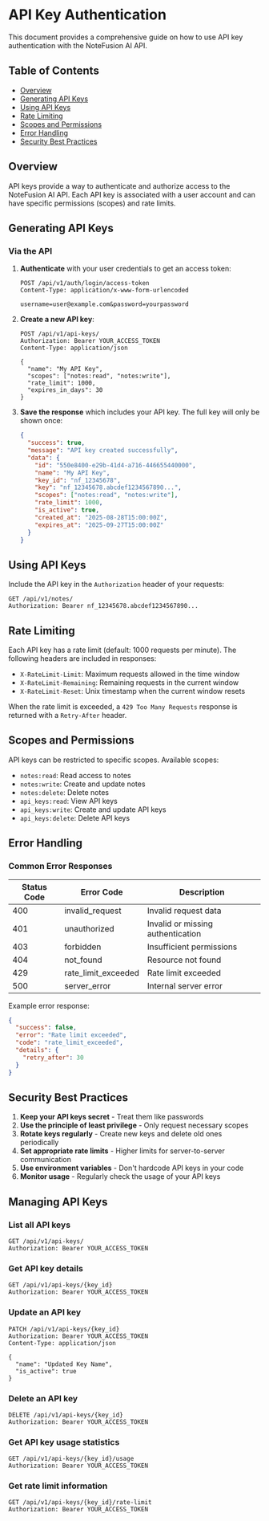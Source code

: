 # API Key Authentication

This document provides a comprehensive guide on how to use API key authentication with the NoteFusion AI API.

## Table of Contents
- [Overview](#overview)
- [Generating API Keys](#generating-api-keys)
- [Using API Keys](#using-api-keys)
- [Rate Limiting](#rate-limiting)
- [Scopes and Permissions](#scopes-and-permissions)
- [Error Handling](#error-handling)
- [Security Best Practices](#security-best-practices)

## Overview

API keys provide a way to authenticate and authorize access to the NoteFusion AI API. Each API key is associated with a user account and can have specific permissions (scopes) and rate limits.

## Generating API Keys

### Via the API

1. **Authenticate** with your user credentials to get an access token:
   ```http
   POST /api/v1/auth/login/access-token
   Content-Type: application/x-www-form-urlencoded
   
   username=user@example.com&password=yourpassword
   ```

2. **Create a new API key**:
   ```http
   POST /api/v1/api-keys/
   Authorization: Bearer YOUR_ACCESS_TOKEN
   Content-Type: application/json
   
   {
     "name": "My API Key",
     "scopes": ["notes:read", "notes:write"],
     "rate_limit": 1000,
     "expires_in_days": 30
   }
   ```

3. **Save the response** which includes your API key. The full key will only be shown once:
   ```json
   {
     "success": true,
     "message": "API key created successfully",
     "data": {
       "id": "550e8400-e29b-41d4-a716-446655440000",
       "name": "My API Key",
       "key_id": "nf_12345678",
       "key": "nf_12345678.abcdef1234567890...",
       "scopes": ["notes:read", "notes:write"],
       "rate_limit": 1000,
       "is_active": true,
       "created_at": "2025-08-28T15:00:00Z",
       "expires_at": "2025-09-27T15:00:00Z"
     }
   }
   ```

## Using API Keys

Include the API key in the `Authorization` header of your requests:

```http
GET /api/v1/notes/
Authorization: Bearer nf_12345678.abcdef1234567890...
```

## Rate Limiting

Each API key has a rate limit (default: 1000 requests per minute). The following headers are included in responses:

- `X-RateLimit-Limit`: Maximum requests allowed in the time window
- `X-RateLimit-Remaining`: Remaining requests in the current window
- `X-RateLimit-Reset`: Unix timestamp when the current window resets

When the rate limit is exceeded, a `429 Too Many Requests` response is returned with a `Retry-After` header.

## Scopes and Permissions

API keys can be restricted to specific scopes. Available scopes:

- `notes:read`: Read access to notes
- `notes:write`: Create and update notes
- `notes:delete`: Delete notes
- `api_keys:read`: View API keys
- `api_keys:write`: Create and update API keys
- `api_keys:delete`: Delete API keys

## Error Handling

### Common Error Responses

| Status Code | Error Code | Description |
|-------------|------------|-------------|
| 400 | invalid_request | Invalid request data |
| 401 | unauthorized | Invalid or missing authentication |
| 403 | forbidden | Insufficient permissions |
| 404 | not_found | Resource not found |
| 429 | rate_limit_exceeded | Rate limit exceeded |
| 500 | server_error | Internal server error |

Example error response:

```json
{
  "success": false,
  "error": "Rate limit exceeded",
  "code": "rate_limit_exceeded",
  "details": {
    "retry_after": 30
  }
}
```

## Security Best Practices

1. **Keep your API keys secret** - Treat them like passwords
2. **Use the principle of least privilege** - Only request necessary scopes
3. **Rotate keys regularly** - Create new keys and delete old ones periodically
4. **Set appropriate rate limits** - Higher limits for server-to-server communication
5. **Use environment variables** - Don't hardcode API keys in your code
6. **Monitor usage** - Regularly check the usage of your API keys

## Managing API Keys

### List all API keys
```http
GET /api/v1/api-keys/
Authorization: Bearer YOUR_ACCESS_TOKEN
```

### Get API key details
```http
GET /api/v1/api-keys/{key_id}
Authorization: Bearer YOUR_ACCESS_TOKEN
```

### Update an API key
```http
PATCH /api/v1/api-keys/{key_id}
Authorization: Bearer YOUR_ACCESS_TOKEN
Content-Type: application/json

{
  "name": "Updated Key Name",
  "is_active": true
}
```

### Delete an API key
```http
DELETE /api/v1/api-keys/{key_id}
Authorization: Bearer YOUR_ACCESS_TOKEN
```

### Get API key usage statistics
```http
GET /api/v1/api-keys/{key_id}/usage
Authorization: Bearer YOUR_ACCESS_TOKEN
```

### Get rate limit information
```http
GET /api/v1/api-keys/{key_id}/rate-limit
Authorization: Bearer YOUR_ACCESS_TOKEN
```
